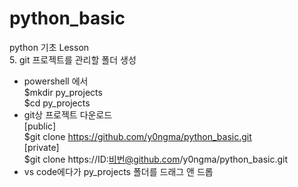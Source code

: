 # python_basic
python 기초 Lesson  
5. git 프로젝트를 관리할 폴더 생성  
  - powershell 에서  
    $mkdir py_projects  
    $cd py_projects     
  - git상 프로젝트 다운로드  
    [public]  
    $git clone https://github.com/y0ngma/python_basic.git    
    [private]  
    $git clone https://ID:비번@github.com/y0ngma/python_basic.git  
  - vs code에다가 py_projects 폴더를 드래그 앤 드롭     
